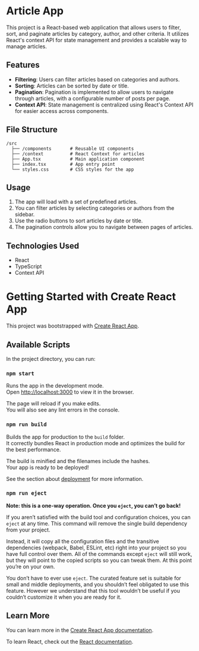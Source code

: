 
# Article App

This project is a React-based web application that allows users to filter, sort, and paginate articles by category, author, and other criteria. It utilizes React's context API for state management and provides a scalable way to manage articles.

## Features

- **Filtering**: Users can filter articles based on categories and authors.
- **Sorting**: Articles can be sorted by date or title.
- **Pagination**: Pagination is implemented to allow users to navigate through articles, with a configurable number of posts per page.
- **Context API**: State management is centralized using React's Context API for easier access across components.


## File Structure

```
/src
  ├── /components       # Reusable UI components
  ├── /context          # React Context for articles
  ├── App.tsx           # Main application component
  ├── index.tsx         # App entry point
  └── styles.css        # CSS styles for the app
```

## Usage

1. The app will load with a set of predefined articles.
2. You can filter articles by selecting categories or authors from the sidebar.
3. Use the radio buttons to sort articles by date or title.
4. The pagination controls allow you to navigate between pages of articles.

## Technologies Used

- React
- TypeScript
- Context API




# Getting Started with Create React App

This project was bootstrapped with [Create React App](https://github.com/facebook/create-react-app).

## Available Scripts

In the project directory, you can run:

### `npm start`

Runs the app in the development mode.\
Open [http://localhost:3000](http://localhost:3000) to view it in the browser.

The page will reload if you make edits.\
You will also see any lint errors in the console.

### `npm run build`

Builds the app for production to the `build` folder.\
It correctly bundles React in production mode and optimizes the build for the best performance.

The build is minified and the filenames include the hashes.\
Your app is ready to be deployed!

See the section about [deployment](https://facebook.github.io/create-react-app/docs/deployment) for more information.

### `npm run eject`

**Note: this is a one-way operation. Once you `eject`, you can’t go back!**

If you aren’t satisfied with the build tool and configuration choices, you can `eject` at any time. This command will remove the single build dependency from your project.

Instead, it will copy all the configuration files and the transitive dependencies (webpack, Babel, ESLint, etc) right into your project so you have full control over them. All of the commands except `eject` will still work, but they will point to the copied scripts so you can tweak them. At this point you’re on your own.

You don’t have to ever use `eject`. The curated feature set is suitable for small and middle deployments, and you shouldn’t feel obligated to use this feature. However we understand that this tool wouldn’t be useful if you couldn’t customize it when you are ready for it.

## Learn More

You can learn more in the [Create React App documentation](https://facebook.github.io/create-react-app/docs/getting-started).

To learn React, check out the [React documentation](https://reactjs.org/).

